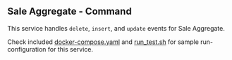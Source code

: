 Sale Aggregate - Command
---

This service handles `delete`, `insert`, and `update` events for Sale Aggregate.

Check included [docker-compose.yaml][0] and [run_test.sh][1] for sample run-configuration for this service.

  [0]: https://github.com/TerrexTech/agg-sale-cmd/blob/master/test/docker-compose.yaml
  [1]: https://github.com/TerrexTech/agg-sale-cmd/blob/master/run_test.sh
